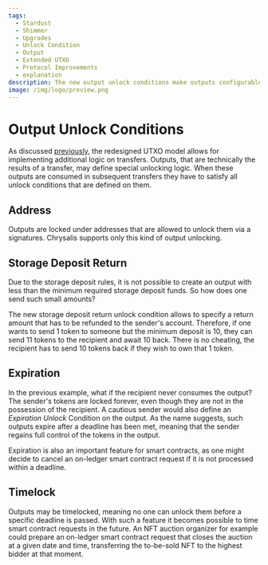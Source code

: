 ```yaml
---
tags:
  - Stardust
  - Shimmer
  - Upgrades
  - Unlock Condition
  - Output
  - Extended UTXO
  - Protocol Improvements
  - explanation
description: The new output unlock conditions make outputs configurable for conditional transfers.
image: /img/logo/preview.png
---
```


# Output Unlock Conditions

As discussed [previously](./rethink_utxo.md), the redesigned UTXO model allows for
implementing additional logic on transfers. Outputs, that are technically the results of a transfer, may define special
unlocking logic. When these outputs are consumed in subsequent transfers they have to satisfy all unlock conditions that
are defined on them.

## Address

Outputs are locked under addresses that are allowed to unlock them via a signatures. Chrysalis supports only this kind
of output unlocking.

## Storage Deposit Return

Due to the storage deposit rules, it is not possible to create an output with less than the minimum required storage
deposit funds. So how does one send such small amounts?

The new storage deposit return unlock condition allows to specify a return amount that has to be refunded to the
sender's account. Therefore, if one wants to send 1 token to someone but the minimum deposit is 10, they can send 11 tokens
to the recipient and await 10 back. There is no cheating, the recipient has to send 10 tokens back if they wish to own
that 1 token.

## Expiration

In the previous example, what if the recipient never consumes the output? The sender's tokens are locked forever, even
though they are not in the possession of the recipient. A cautious sender would also define an _Expiration Unlock_ Condition
on the output. As the name suggests, such outputs expire after a deadline has been met, meaning that the sender regains
full control of the tokens in the output.

Expiration is also an important feature for smart contracts, as one might decide to cancel an on-ledger smart contract
request if it is not processed within a deadline.

## Timelock

Outputs may be timelocked, meaning no one can unlock them before a specific deadline is passed. With such a feature it
becomes possible to time smart contract requests in the future. An NFT auction organizer for example could prepare an
on-ledger smart contract request that closes the auction at a given date and time, transferring the to-be-sold NFT to
the highest bidder at that moment.

